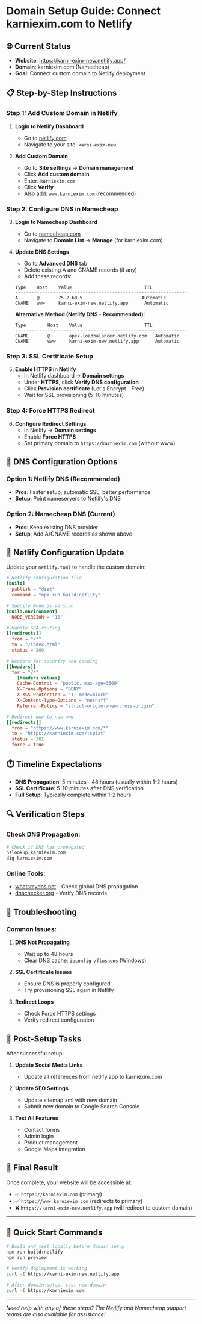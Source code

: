 # Domain Setup Guide: Connect karniexim.com to Netlify

## 🌐 Current Status
- **Website**: https://karni-exim-new.netlify.app/
- **Domain**: karniexim.com (Namecheap)
- **Goal**: Connect custom domain to Netlify deployment

## 📋 Step-by-Step Instructions

### Step 1: Add Custom Domain in Netlify

1. **Login to Netlify Dashboard**
   - Go to [netlify.com](https://netlify.com)
   - Navigate to your site: `karni-exim-new`

2. **Add Custom Domain**
   - Go to **Site settings** → **Domain management**
   - Click **Add custom domain**
   - Enter: `karniexim.com`
   - Click **Verify**
   - Also add: `www.karniexim.com` (recommended)

### Step 2: Configure DNS in Namecheap

3. **Login to Namecheap Dashboard**
   - Go to [namecheap.com](https://namecheap.com)
   - Navigate to **Domain List** → **Manage** (for karniexim.com)

4. **Update DNS Settings**
   - Go to **Advanced DNS** tab
   - Delete existing A and CNAME records (if any)
   - Add these records:

   ```
   Type    Host    Value                           TTL
   ----------------------------------------------------------------
   A       @       75.2.60.5                      Automatic
   CNAME   www     karni-exim-new.netlify.app      Automatic
   ```

   **Alternative Method (Netlify DNS - Recommended):**
   ```
   Type        Host    Value                       TTL
   ----------------------------------------------------------------
   CNAME       @       apex-loadbalancer.netlify.com   Automatic
   CNAME       www     karni-exim-new.netlify.app      Automatic
   ```

### Step 3: SSL Certificate Setup

5. **Enable HTTPS in Netlify**
   - In Netlify dashboard → **Domain settings**
   - Under **HTTPS**, click **Verify DNS configuration**
   - Click **Provision certificate** (Let's Encrypt - Free)
   - Wait for SSL provisioning (5-10 minutes)

### Step 4: Force HTTPS Redirect

6. **Configure Redirect Settings**
   - In Netlify → **Domain settings**
   - Enable **Force HTTPS**
   - Set primary domain to `https://karniexim.com` (without www)

## 🔧 DNS Configuration Options

### Option 1: Netlify DNS (Recommended)
- **Pros**: Faster setup, automatic SSL, better performance
- **Setup**: Point nameservers to Netlify's DNS

### Option 2: Namecheap DNS (Current)
- **Pros**: Keep existing DNS provider
- **Setup**: Add A/CNAME records as shown above

## 📝 Netlify Configuration Update

Update your `netlify.toml` to handle the custom domain:

```toml
# Netlify configuration file
[build]
  publish = "dist"
  command = "npm run build:netlify"

# Specify Node.js version
[build.environment]
  NODE_VERSION = "18"

# Handle SPA routing
[[redirects]]
  from = "/*"
  to = "/index.html"
  status = 200

# Headers for security and caching
[[headers]]
  for = "/*"
    [headers.values]
    Cache-Control = "public, max-age=3600"
    X-Frame-Options = "DENY"
    X-XSS-Protection = "1; mode=block"
    X-Content-Type-Options = "nosniff"
    Referrer-Policy = "strict-origin-when-cross-origin"

# Redirect www to non-www
[[redirects]]
  from = "https://www.karniexim.com/*"
  to = "https://karniexim.com/:splat"
  status = 301
  force = true
```

## ⏱️ Timeline Expectations

- **DNS Propagation**: 5 minutes - 48 hours (usually within 1-2 hours)
- **SSL Certificate**: 5-10 minutes after DNS verification
- **Full Setup**: Typically complete within 1-2 hours

## 🔍 Verification Steps

### Check DNS Propagation:
```bash
# Check if DNS has propagated
nslookup karniexim.com
dig karniexim.com
```

### Online Tools:
- [whatsmydns.net](https://whatsmydns.net) - Check global DNS propagation
- [dnschecker.org](https://dnschecker.org) - Verify DNS records

## 🚨 Troubleshooting

### Common Issues:

1. **DNS Not Propagating**
   - Wait up to 48 hours
   - Clear DNS cache: `ipconfig /flushdns` (Windows)

2. **SSL Certificate Issues**
   - Ensure DNS is properly configured
   - Try provisioning SSL again in Netlify

3. **Redirect Loops**
   - Check Force HTTPS settings
   - Verify redirect configuration

## 📧 Post-Setup Tasks

After successful setup:

1. **Update Social Media Links**
   - Update all references from netlify.app to karniexim.com

2. **Update SEO Settings**
   - Update sitemap.xml with new domain
   - Submit new domain to Google Search Console

3. **Test All Features**
   - Contact forms
   - Admin login
   - Product management
   - Google Maps integration

## 🎯 Final Result

Once complete, your website will be accessible at:
- ✅ `https://karniexim.com` (primary)
- ✅ `https://www.karniexim.com` (redirects to primary)
- ❌ `https://karni-exim-new.netlify.app` (will redirect to custom domain)

---

## 🚀 Quick Start Commands

```bash
# Build and test locally before domain setup
npm run build:netlify
npm run preview

# Verify deployment is working
curl -I https://karni-exim-new.netlify.app

# After domain setup, test new domain
curl -I https://karniexim.com
```

---

*Need help with any of these steps? The Netlify and Namecheap support teams are also available for assistance!*
